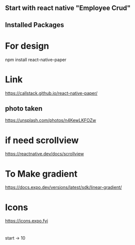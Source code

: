 ## Start with react native "Employee Crud"

## Installed Packages

# For design

npm install react-native-paper

# Link

https://callstack.github.io/react-native-paper/

## photo taken

https://unsplash.com/photos/n4KewLKFOZw

# if need scrollview

https://reactnative.dev/docs/scrollview

# To Make gradient

https://docs.expo.dev/versions/latest/sdk/linear-gradient/

# Icons

https://icons.expo.fyi

#

start -> 10
